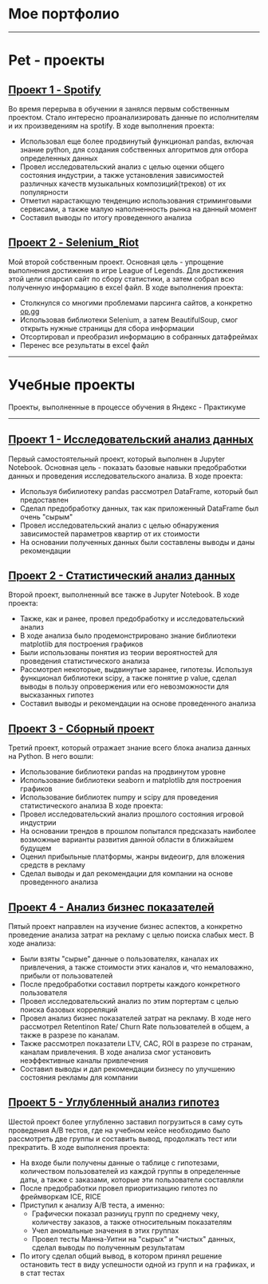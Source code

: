 # Мое портфолио
___________
# Pet - проекты

## [Проект 1 - Spotify](https://github.com/RudkovYaroslav/spotify_project)

Во время перерыва в обучении я занялся первым собственным проектом. Стало интересно проанализировать данные по исполнителям и их произведениям на spotify. В ходе выполнения проекта:
- Использовал еще более продвинутый функционал pandas, включая знание python, для создания собственных алгоритмов для отбора определенных данных
- Провел исследовательский анализ с целью оценки общего состояния индустрии, а также установления зависимостей различных качеств музыкальных композиций(треков) от их популярности
- Отметил нарастающую тенденцию использования стриминговыми сервисами, а также малую наполненность рынка на данный момент
- Составил выводы по итогу проведенного анализа

## [Проект 2 - Selenium_Riot](https://github.com/RudkovYaroslav/Selenium_Riot)

Мой второй собственным проект. Основная цель - упрощение выполнения достижения в игре League of Legends. Для достижения этой цели спарсил сайт по сбору статистики, а затем собрал всю полученную информацию в excel файл. В ходе выполнения проекта:
- Столкнулся со многими проблемами парсинга сайтов, а конкретно [op.gg](https://op.gg)
- Использовав библиотеки Selenium, а затем BeautifulSoup, смог открыть нужные страницы для сбора информации
- Отсортировал и преобразил информацию в собранных датафреймах
- Перенес все результаты в excel файл
___________
# Учебные проекты

Проекты, выполненные в процессе обучения в Яндекс - Практикуме
____________

## [Проект 1 - Исследовательский анализ данных](https://github.com/RudkovYaroslav/research_analysis?tab=readme-ov-file)

Первый самостоятельный проект, который выполнен в Jupyter Notebook. Основная цель - показать базовые навыки предобработки данных и проведения исследовательского анализа. В ходе проекта:
- Используя бибилиотеку pandas рассмотрел DataFrame, который был предоставлен
- Сделал предобработку данных, так как приложенный DataFrame был очень "сырым"
- Провел исследовательский анализ с целью обнаружения зависимостей параметров квартир от их стоимости
- На основании полученных данных были составлены выводы и даны рекомендации

## [Проект 2 - Статистический анализ данных](https://github.com/RudkovYaroslav/project_2)

Второй проект, выполненный все также в Jupyter Notebook. В ходе проекта:
- Также, как и ранее, провел предобработку и исследовательский анализ
- В ходе анализа было продемонстрировано знание библиотеки matplotlib для построения графиков
- Были использованы понятия из теории вероятностей для проведения статистического анализа
- Рассмотрел некоторые, выдвинутые заранее, гипотезы. Используя функционал библиотеки scipy, а также понятие p value, сделал выводы в пользу опровержения или его невозможности для высказанных гипотез
- Составил выводы и рекомендации на основе проведенного анализа

## [Проект 3 - Сборный проект](https://github.com/RudkovYaroslav/project_gaming)

Третий проект, который отражает знание всего блока анализа данных на Python. В него вошли:
- Использование библиотеки pandas на продвинутом уровне
- Использование библиотеки seaborn и matplotlib для построения графиков
- Использование библиотек numpy и scipy для проведения статистического анализа
В ходе проекта:
- Провел исследовательский анализ прошлого состояния игровой индустрии
- На основании трендов в прошлом попытался предсказать наиболее возможные варианты развития данной области в ближайшем будущем
- Оценил прибыльные платформы, жанры видеоигр, для вложения средств в рекламу
- Сделал выводы и дал рекомендации для компании на основе проведенного анализа

## [Проект 4 - Анализ бизнес показателей](https://github.com/RudkovYaroslav/project_business)

Пятый проект направлен на изучение бизнес аспектов, а конкретно проведение анализа затрат на рекламу с целью поиска слабых мест. В ходе анализа:
- Были взяты "сырые" данные о пользователях, каналах их привлечения, а также стоимости этих каналов и, что немаловажно, прибыли от пользователей
- После предобработки составил портреты каждого конкретного пользователя
- Провел исследовательский анализ по этим портертам с целью поиска базовых корреляций
- Провел анализ бизнес показателей затрат на рекламу. В ходе него рассмотрел Retentinon Rate/ Churn Rate пользователей в общем, а также в разрезе по каналам.
- Также рассмотрел показатели LTV, CAC, ROI в разрезе по странам, каналам привлечения. В ходе анализа смог установить неэффективные каналы привлечения
- Составил выводы и дал рекомендации бизнесу по улучшению состояния рекламы для компании

## [Проект 5 - Углубленный анализ гипотез](https://github.com/RudkovYaroslav/Advanced_business_analysis)

Шестой проект более углубленно заставил погрузиться в саму суть проведения А/B тестов, где на учебном кейсе необходимо было рассмотреть две группы и составить вывод, продолжать тест или прекратить. В ходе выполнения проекта:
- На входе были получены данные о таблице с гипотезами, количеством пользователей из каждой группы в определенные даты, а также с заказами, которые эти пользователи составляли
- После предобработки провел приоритизацию гипотез по фреймворкам ICE, RICE
- Приступил к анализу А/В теста, а именно:
   - Графически показал разниуц групп по среднему чеку, количеству заказов, а также относительным показателям
   - Учел аномальные значения в этих группах
   - Провел тесты Манна-Уитни на "сырых" и "чистых" данных, сделал выводы по полученным результатам
- По итогу сделал общий вывод, в котором принял решение остановить тест в виду успешности одной из групп и на графиках, и в стат тестах
